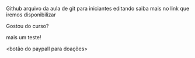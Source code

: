 Github
arquivo da aula de git para iniciantes
editando
saiba mais no link que iremos disponibilizar

Gostou do curso? 

mais um teste!

<botão do paypall para doações>